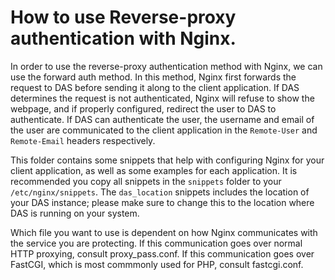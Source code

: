 # How to use Reverse-proxy authentication with Nginx.

In order to use the reverse-proxy authentication method with Nginx, we can use the forward auth method.
In this method, Nginx first forwards the request to DAS before sending it along to the client application.
If DAS determines the request is not authenticated, Nginx will refuse to show the webpage, and if properly configured, redirect the user to DAS to authenticate.
If DAS can authenticate the user, the username and email of the user are communicated to the client application in the `Remote-User` and `Remote-Email` headers respectively.

This folder contains some snippets that help with configuring Nginx for your client application, as well as some examples for each application.
It is recommended you copy all snippets in the `snippets` folder to your `/etc/nginx/snippets`.
The `das_location` snippets includes the location of your DAS instance; please make sure to change this to the location where DAS is running on your system.

Which file you want to use is dependent on how Nginx communicates with the service you are protecting.
If this communication goes over normal HTTP proxying, consult proxy\_pass.conf.
If this communication goes over FastCGI, which is most commmonly used for PHP, consult fastcgi.conf.

